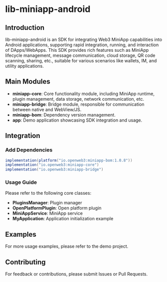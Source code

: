 # lib-miniapp-android

## Introduction

lib-miniapp-android is an SDK for integrating Web3 MiniApp capabilities into Android applications, supporting rapid integration, running, and interaction of DApps/WebApps. This SDK provides rich features such as MiniApp lifecycle management, message communication, cloud storage, QR code scanning, sharing, etc., suitable for various scenarios like wallets, IM, and utility applications.

## Main Modules
- **miniapp-core**: Core functionality module, including MiniApp runtime, plugin management, data storage, network communication, etc.
- **miniapp-bridge**: Bridge module, responsible for communication between native and WebView/JS.
- **miniapp-bom**: Dependency version management.
- **app**: Demo application showcasing SDK integration and usage.

## Integration

### Add Dependencies
```gradle
implementation(platform("io.openweb3:miniapp-bom:1.0.8"))
implementation("io.openweb3:miniapp-core")
implementation("io.openweb3:miniapp-bridge")
```

### Usage Guide
Please refer to the following core classes:
- **PluginsManager**: Plugin manager
- **OpenPlatformPlugin**: Open platform plugin
- **MiniAppService**: MiniApp service
- **MyApplication**: Application initialization example

## Examples

For more usage examples, please refer to the demo project.

## Contributing

For feedback or contributions, please submit Issues or Pull Requests.